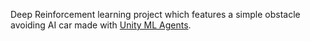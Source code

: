 Deep Reinforcement learning project which features a simple obstacle avoiding AI car made with [Unity ML Agents](https://github.com/Unity-Technologies/ml-agents).
